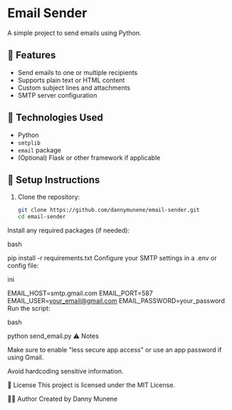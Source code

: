 # Email Sender

A simple project to send emails using Python.

## 📧 Features

- Send emails to one or multiple recipients
- Supports plain text or HTML content
- Custom subject lines and attachments
- SMTP server configuration

## 🚀 Technologies Used

- Python
- `smtplib`
- `email` package
- (Optional) Flask or other framework if applicable

## 🔧 Setup Instructions

1. Clone the repository:
   ```bash
   git clone https://github.com/dannymunene/email-sender.git
   cd email-sender
Install any required packages (if needed):

bash

pip install -r requirements.txt
Configure your SMTP settings in a .env or config file:

ini

EMAIL_HOST=smtp.gmail.com
EMAIL_PORT=587
EMAIL_USER=your_email@gmail.com
EMAIL_PASSWORD=your_password
Run the script:

bash

python send_email.py
⚠️ Notes

Make sure to enable "less secure app access" or use an app password if using Gmail.

Avoid hardcoding sensitive information.

📄 License
This project is licensed under the MIT License.

🙋‍♂️ Author
Created by Danny Munene
